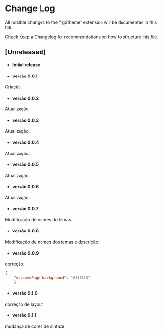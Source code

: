 # Change Log

All notable changes to the "rg3theme" extension will be documented in this file.

Check [Keep a Changelog](http://keepachangelog.com/) for recommendations on how to structure this file.

## [Unreleased]

- #### Initial release
- #### versão 0.0.1
Criação.

- #### versão 0.0.2
Atualização.

- #### versão 0.0.3
Atualização.

- #### versão 0.0.4
Atualização.

- #### versão 0.0.5
Atualização.

- #### versão 0.0.6
Atualização.

- #### versão 0.0.7
Modificação de nomes do temas.

- #### versão 0.0.8
Modificação de nomes dos temas e descrição.

- #### versão 0.0.9
correção.
````json
{
    "welcomePage.background": "#131313"
    }
````
- #### versão 0.1.0
correção de layout

- #### versão 0.1.1
mudança de cores de sintaxe
